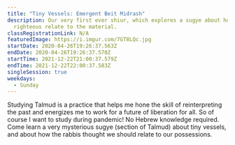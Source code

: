 ```yaml
---
title: "Tiny Vessels: Emergent Beit Midrash"
description: Our very first ever shiur, which explores a sugye about how the
  righteous relate to the material.
classRegistrationLink: N/A
featuredImage: https://i.imgur.com/7GT8LQc.jpg
startDate: 2020-04-26T19:26:37.563Z
endDate: 2020-04-26T19:26:37.570Z
startTime: 2021-12-22T21:00:37.579Z
endTime: 2021-12-22T22:00:37.583Z
singleSession: true
weekdays:
  - Sunday
---
```



Studying Talmud is a practice that helps me hone the skill of reinterpreting the past and energizes me to work for a future of liberation for all. So of course I want to study during pandemic! No Hebrew knowledge required. Come learn a very mysterious sugye (section of Talmud) about tiny vessels, and about how the rabbis thought we should relate to our possessions.

